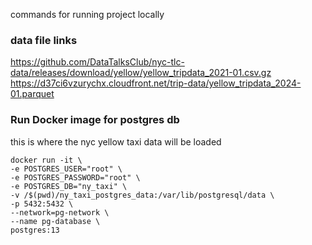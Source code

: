 commands for running project locally


### data file links
https://github.com/DataTalksClub/nyc-tlc-data/releases/download/yellow/yellow_tripdata_2021-01.csv.gz
https://d37ci6vzurychx.cloudfront.net/trip-data/yellow_tripdata_2024-01.parquet


### Run Docker image for postgres db
this is where the nyc yellow taxi data will be loaded
```
docker run -it \
-e POSTGRES_USER="root" \
-e POSTGRES_PASSWORD="root" \
-e POSTGRES_DB="ny_taxi" \
-v /$(pwd)/ny_taxi_postgres_data:/var/lib/postgresql/data \
-p 5432:5432 \
--network=pg-network \
--name pg-database \
postgres:13   
```

